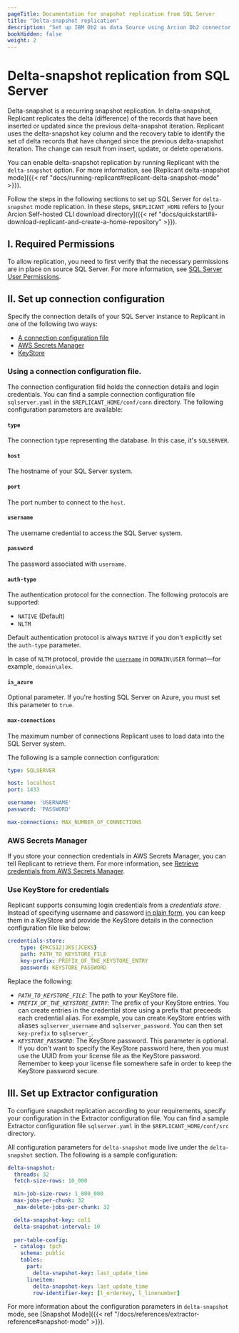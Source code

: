 ```yaml
---
pageTitle: Documentation for snapshot replication from SQL Server
title: "Delta-snapshot replication"
description: "Set up IBM Db2 as data Source using Arcion Db2 connector. Arcion supports Db2 on Kafka/MQ, Native LUW, and i Series AS/400 platforms."
bookHidden: false
weight: 2
---
```


# Delta-snapshot replication from SQL Server
Delta-snapshot is a recurring snapshot replication. In delta-snapshot, Replicant replicates the delta (difference) of the records that have been inserted or updated since the previous delta-snapshot iteration. Replicant uses the delta-snapshot key column and the recovery table to identify the set of delta records that have changed since the previous delta-snapshot iteration. The change can result from insert, update, or delete operations.

You can enable delta-snapshot replication by running Replicant with the `delta-snapshot` option. For more information, see [Replicant delta-snapshot mode]({{< ref "docs/running-replicant#replicant-delta-snapshot-mode" >}}).

Follow the steps in the following sections to set up SQL Server for `delta-snapshot` mode replication. In these steps, `$REPLICANT_HOME` refers to [your Arcion Self-hosted CLI download directory]({{< ref "docs/quickstart#ii-download-replicant-and-create-a-home-repository" >}}).

## I. Required Permissions

To allow replication, you need to first verify that the necessary permissions are in place on source SQL Server. For more information, see [SQL Server User Permissions](/docs/references/source-prerequisites/sqlserver/#sql-server-user-permissions).

## II. Set up connection configuration
Specify the connection details of your SQL Server instance to Replicant in one of the following two ways:

- [A connection configuration file](#using-a-connection-configuration-file)
- [AWS Secrets Manager](#aws-secrets-manager)
- [KeyStore](#using-keystore-for-credentials)

### Using a connection configuration file.
The connection configuration fild holds the connection details and login credentials.
You can find a sample connection configuration file `sqlserver.yaml` in the `$REPLICANT_HOME/conf/conn` directory. The following configuration parameters are available:

#### `type`
The connection type representing the database. In this case, it's `SQLSERVER`.

#### `host`
The hostname of your SQL Server system.

#### `port`
The port number to connect to the `host`.

#### `username`
The username credential to access the SQL Server system.

#### `password`
The password associated with `username`.

#### `auth-type`
The authentication protocol for the connection. The following protocols are supported:

- `NATIVE` (Default)
- `NLTM`
    
Default authentication protocol is always `NATIVE` if you don't explicitly set the `auth-type` parameter.

In case of `NLTM` protocol, provide the [`username`](#username) in `DOMAIN\USER` format—for example, `domain\alex`.

#### `is_azure`
Optional parameter. If you're hosting SQL Server on Azure, you must set this parameter to `true`.

#### `max-connections` 
The maximum number of connections Replicant uses to load data into the SQL Server system.

The following is a sample connection configuration:


```YAML
type: SQLSERVER

host: localhost
port: 1433

username: 'USERNAME'
password: 'PASSWORD'

max-connections: MAX_NUMBER_OF_CONNECTIONS
```

### AWS Secrets Manager
If you store your connection credentials in AWS Secrets Manager, you can tell Replicant to retrieve them. For more information, see [Retrieve credentials from AWS Secrets Manager](/docs/references/secrets-manager). 

### Use KeyStore for credentials
Replicant supports consuming login credentials from a _credentials store_. Instead of specifying username and password [in plain form](#using-a-connection-configuration-file), you can keep them in a KeyStore and provide the KeyStore details in the connection configuration file like below:

```YAML
credentials-store:
    type: {PKCS12|JKS|JCEKS}
    path: PATH_TO_KEYSTORE_FILE
    key-prefix: PREFIX_OF_THE_KEYSTORE_ENTRY
    password: KEYSTORE_PASSWORD
```

Replace the following:

- *`PATH_TO_KEYSTORE_FILE`*: The path to your KeyStore file.
- *`PREFIX_OF_THE_KEYSTORE_ENTRY`*: The prefix of your KeyStore entries. You can create entries in the credential store using a prefix that preceeds each credential alias. For example, you can create KeyStore entries with aliases `sqlserver_username` and `sqlserver_password`. You can then set `key-prefix` to `sqlserver_`.
- *`KEYSTORE_PASSWORD`*: The KeyStore password. This parameter is optional. If you don’t want to specify the KeyStore password here, then you must use the UUID from your license file as the KeyStore password. Remember to keep your license file somewhere safe in order to keep the KeyStore password secure.

## III. Set up Extractor configuration
To configure snapshot replication according to your requirements, specify your configuration in the Extractor configuration file. You can find a sample Extractor configuration file `sqlserver.yaml` in the `$REPLICANT_HOME/conf/src` directory. 

All configuration parameters for `delta-snapshot` mode live under the `delta-snapshot` section. The following is a sample configuration:

```YAML
delta-snapshot:
  threads: 32
  fetch-size-rows: 10_000

  min-job-size-rows: 1_000_000
  max-jobs-per-chunk: 32
  _max-delete-jobs-per-chunk: 32

  delta-snapshot-key: col1
  delta-snapshot-interval: 10
  
  per-table-config:
  - catalog: tpch
    schema: public
    tables:
      part:
        delta-snapshot-key: last_update_time
      lineitem:
        delta-snapshot-key: last_update_time
        row-identifier-key: [l_orderkey, l_linenumber]
```

For more information about the configuration parameters in `delta-snapshot` mode, see [Snapshot Mode]({{< ref "/docs/references/extractor-reference#snapshot-mode" >}}).